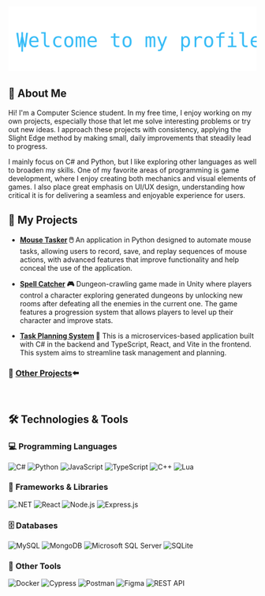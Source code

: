 <div align="center">
  <img src="animation1.svg" alt="" width="700">
</div>


## 👋 About Me 
Hi! I'm a Computer Science student. In my free time, I enjoy working on my own projects, especially those that let me solve interesting problems or try out new ideas. I approach these projects with consistency, applying the Slight Edge method by making small, daily improvements that steadily lead to progress.

I mainly focus on C# and Python, but I like exploring other languages as well to broaden my skills. One of my favorite areas of programming is game development, where I enjoy creating both mechanics and visual elements of games. I also place great emphasis on UI/UX design, understanding how critical it is for delivering a seamless and enjoyable experience for users.

## 🚀 My Projects

- **[Mouse Tasker](https://github.com/KrzysztofW02/MouseTasker) 🖱️**
An application in Python designed to automate mouse tasks, allowing users to record, save, and replay sequences of mouse actions, with advanced features that improve functionality and help conceal the use of the application.
  
- **[Spell Catcher](https://github.com/KrzysztofW02/SpellCatcher) 🎮**
Dungeon-crawling game made in Unity where players control a character exploring generated dungeons by unlocking new rooms after defeating all the enemies in the current one. The game features a progression system that allows players to level up their character and improve stats.

- **[Task Planning System](https://github.com/KrzysztofW02/Task-Planning-System) 📅**
This is a microservices-based application built with C# in the backend and TypeScript, React, and Vite in the frontend. This system aims to streamline task management and planning.
### 📂 [Other Projects](https://github.com/KrzysztofW02?tab=repositories)⬅️

</br>

## 🛠️ Technologies & Tools

### 💻 **Programming Languages**
![C#](https://img.shields.io/badge/-C%23-239120?style=flat&logo=c-sharp&logoColor=white)
![Python](https://img.shields.io/badge/-Python-3776AB?style=flat&logo=python&logoColor=white)
![JavaScript](https://img.shields.io/badge/-JavaScript-F7DF1E?style=flat&logo=javascript&logoColor=black)
![TypeScript](https://img.shields.io/badge/-TypeScript-3178C6?style=flat&logo=typescript&logoColor=white)
![C++](https://img.shields.io/badge/-C++-00599C?style=flat&logo=c%2B%2B&logoColor=white)
![Lua](https://img.shields.io/badge/-Lua-2C2D72?style=flat&logo=lua&logoColor=white)

### 🧩 **Frameworks & Libraries**
![.NET](https://img.shields.io/badge/-.NET-512BD4?style=flat&logo=dotnet&logoColor=white)
![React](https://img.shields.io/badge/-React-61DAFB?style=flat&logo=react&logoColor=black)
![Node.js](https://img.shields.io/badge/-Node.js-339933?style=flat&logo=node.js&logoColor=white)
![Express.js](https://img.shields.io/badge/-Express.js-000000?style=flat&logo=express&logoColor=white)

### 🗄️ **Databases**
![MySQL](https://img.shields.io/badge/-MySQL-4479A1?style=flat&logo=mysql&logoColor=white)
![MongoDB](https://img.shields.io/badge/-MongoDB-47A248?style=flat&logo=mongodb&logoColor=white)
![Microsoft SQL Server](https://img.shields.io/badge/-Microsoft%20SQL%20Server-CC2927?style=flat&logo=microsoft-sql-server&logoColor=white)
![SQLite](https://img.shields.io/badge/-SQLite-003B57?style=flat&logo=sqlite&logoColor=white)

### 🔨 **Other Tools**
![Docker](https://img.shields.io/badge/-Docker-2496ED?style=flat&logo=docker&logoColor=white)
![Cypress](https://img.shields.io/badge/-Cypress-17202C?style=flat&logo=cypress&logoColor=white)
![Postman](https://img.shields.io/badge/-Postman-FF6C37?style=flat&logo=postman&logoColor=white)
![Figma](https://img.shields.io/badge/-Figma-F24E1E?style=flat&logo=figma&logoColor=white)
![REST API](https://img.shields.io/badge/-REST-0052CC?style=flat&logo=rest&logoColor=white)
